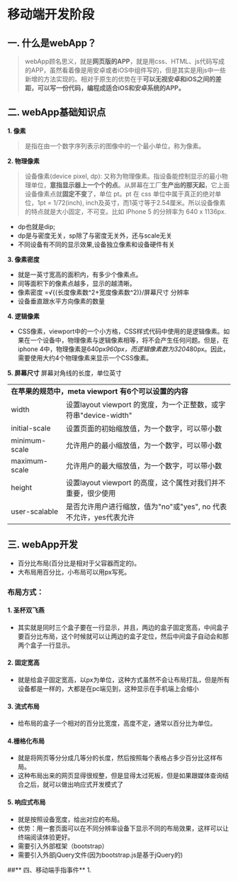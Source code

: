 # 移动端开发阶段


## **一. 什么是webApp？**

> webApp顾名思义，就是**网页版的APP**，就是用css、HTML、js代码写成的APP，虽然看着像是用安卓或者iOS中组件写的，但是其实是用js中一些新增的方法实现的。相对于原生的优势在于**可以无视安卓和iOS之间的差距，可以写一份代码，编程成适合iOS和安卓系统的APP。**


## **二. webApp基础知识点**

**1. 像素**
> 是指在由一个数字序列表示的图像中的一个最小单位，称为像素。

**2. 物理像素**
  > 设备像素(device pixel, dp): 又称为物理像素。指设备能控制显示的最小物理单位，**意指显示器上一个个的点**。从屏幕在工厂**生产出的那天起**，它上面设备像素点就**固定不变**了，单位 pt。pt 在 css 单位中属于真正的绝对单位，1pt = 1/72(inch), inch及英寸，而1英寸等于2.54厘米。所以设备像素的特点就是大小固定，不可变。比如 iPhone 5 的分辨率为 640 x 1136px.
  - dp也就是dip; 
  - dp是与密度无关，sp除了与密度无关外，还与scale无关
  - 不同设备有不同的显示效果,设备独立像素和设备硬件有关

**3. 像素密度**
   -   就是一英寸宽高的面积内，有多少个像素点。
   -   同等面积下的像素点越多，显示的越清晰。
   -   像素密度 =√{(长度像素数^2+宽度像素数^2)}/屏幕尺寸
   分辨率
   - 设备垂直跟水平方向像素的数量 


**4. 逻辑像素**
 - CSS像素，viewport中的一个小方格，CSS样式代码中使用的是逻辑像素。如果在一个设备中，物理像素与逻辑像素相等，将不会产生任何问题。但是，在iphone 4中，物理像素是640px*960px，而逻辑像素数为320*480px。因此，需要使用大约4个物理像素来显示一个CSS像素。


**5. 屏幕尺寸**
屏幕对角线的长度，单位英寸

<table><tr><td colspan="2"><b>在苹果的规范中，meta viewport 有6个可以设置的内容</b></td></tr><tr><td>width</td><td>设置layout viewport 的宽度，为一个正整数，或字符串"device-width"</td></tr><tr><td>initial-scale</td><td>设置页面的初始缩放值，为一个数字，可以带小数</td></tr><tr><td>minimum-scale</td><td>允许用户的最小缩放值，为一个数字，可以带小数</td></tr><tr><td>maximum-scale</td><td>允许用户的最大缩放值，为一个数字，可以带小数</td>
</tr><tr><td>height</td><td>设置layout viewport 的高度，这个属性对我们并不重要，很少使用</td></tr><tr><td>user-scalable</td><td>是否允许用户进行缩放，值为"no"或"yes", no 代表不允许，yes代表允许</td></tr></table>


## **三. webApp开发**

 - 百分比布局(百分比是相对于父容器而定的)。
 - 大布局用百分比，小布局可以用px写死。


### **布局方式：**

#### **1. 圣杯双飞燕**

  - 其实就是同时三个盒子要在一行显示，并且，两边的盒子固定宽高，中间盒子要百分比布局，这个时候就可以让两边的盒子定位，然后中间盒子自动会和那两个盒子一行显示。

#### **2. 固定宽高**

  - 就是给盒子固定宽高，以px为单位，这种方式虽然不会让布局打乱，但是所有设备都是一样的，大都是在pc端见到，这种显示在手机端上会缩小

#### **3. 流式布局**

 - 给布局的盒子一个相对的百分比宽度，高度不定，通常以百分比为单位。

#### **4.栅格化布局**

 - 就是将网页等分分成几等分的长度，然后按照每个表格占多少百分比这样布局。
 - 这种布局出来的网页显得很规整，但是显得太过死板，但是如果跟媒体查询结合之后，就可以做出响应式开发模式了

#### **5. 响应式布局**

 - 就是按照设备宽度，给出对应的布局。
 - 优势：用一套页面可以在不同分辨率设备下显示不同的布局效果，这样可以让终端阅读体验更好。
 -  需要引入外部框架（bootstrap）
 - 需要引入外部jQuery文件(因为bootstrap.js是基于jQuery的)
 
##** 四、移动端手指事件**
1. 